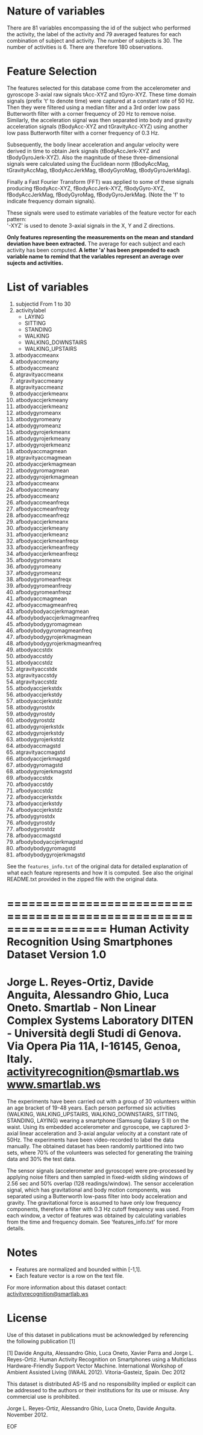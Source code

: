 ﻿Nature of variables
===================

There are 81 variables encompassing the id of the subject who performed the activity, the label of the activity and 79 averaged features for each combination of subject and activity.
The number of subjects is 30.
The number of activities is 6.
There are therefore 180 observations.

Feature Selection 
=================

The features selected for this database come from the accelerometer and gyroscope 3-axial raw signals tAcc-XYZ and tGyro-XYZ. These time domain signals (prefix 't' to denote time) were captured at a constant rate of 50 Hz. Then they were filtered using a median filter and a 3rd order low pass Butterworth filter with a corner frequency of 20 Hz to remove noise. Similarly, the acceleration signal was then separated into body and gravity acceleration signals (tBodyAcc-XYZ and tGravityAcc-XYZ) using another low pass Butterworth filter with a corner frequency of 0.3 Hz. 

Subsequently, the body linear acceleration and angular velocity were derived in time to obtain Jerk signals (tBodyAccJerk-XYZ and tBodyGyroJerk-XYZ). Also the magnitude of these three-dimensional signals were calculated using the Euclidean norm (tBodyAccMag, tGravityAccMag, tBodyAccJerkMag, tBodyGyroMag, tBodyGyroJerkMag). 

Finally a Fast Fourier Transform (FFT) was applied to some of these signals producing fBodyAcc-XYZ, fBodyAccJerk-XYZ, fBodyGyro-XYZ, fBodyAccJerkMag, fBodyGyroMag, fBodyGyroJerkMag. (Note the 'f' to indicate frequency domain signals). 

These signals were used to estimate variables of the feature vector for each pattern:  
'-XYZ' is used to denote 3-axial signals in the X, Y and Z directions.

__Only features representing the measurements on the mean and standard deviation have been extracted.__
The average for each subject and each activity has been computed.
__A letter 'a' has been prepended to each variable name to remind that the variables represent an average over sujects and activities.__

List of variables
=================

1.	subjectid
	From 1 to 30
1.	activitylabel
	*	LAYING
	*	SITTING
	*	STANDING
	*	WALKING
	*	WALKING_DOWNSTAIRS
	*	WALKING_UPSTAIRS
1.	atbodyaccmeanx
1.	atbodyaccmeany
1.	atbodyaccmeanz
1.	atgravityaccmeanx
1.	atgravityaccmeany
1.	atgravityaccmeanz
1.	atbodyaccjerkmeanx
1.	atbodyaccjerkmeany
1.	atbodyaccjerkmeanz
1.	atbodygyromeanx
1.	atbodygyromeany
1.	atbodygyromeanz
1.	atbodygyrojerkmeanx
1.	atbodygyrojerkmeany
1.	atbodygyrojerkmeanz
1.	atbodyaccmagmean
1.	atgravityaccmagmean
1.	atbodyaccjerkmagmean
1.	atbodygyromagmean
1.	atbodygyrojerkmagmean
1.	afbodyaccmeanx
1.	afbodyaccmeany
1.	afbodyaccmeanz
1.	afbodyaccmeanfreqx
1.	afbodyaccmeanfreqy
1.	afbodyaccmeanfreqz
1.	afbodyaccjerkmeanx
1.	afbodyaccjerkmeany
1.	afbodyaccjerkmeanz
1.	afbodyaccjerkmeanfreqx
1.	afbodyaccjerkmeanfreqy
1.	afbodyaccjerkmeanfreqz
1.	afbodygyromeanx
1.	afbodygyromeany
1.	afbodygyromeanz
1.	afbodygyromeanfreqx
1.	afbodygyromeanfreqy
1.	afbodygyromeanfreqz
1.	afbodyaccmagmean
1.	afbodyaccmagmeanfreq
1.	afbodybodyaccjerkmagmean
1.	afbodybodyaccjerkmagmeanfreq
1.	afbodybodygyromagmean
1.	afbodybodygyromagmeanfreq
1.	afbodybodygyrojerkmagmean
1.	afbodybodygyrojerkmagmeanfreq
1.	atbodyaccstdx
1.	atbodyaccstdy
1.	atbodyaccstdz
1.	atgravityaccstdx
1.	atgravityaccstdy
1.	atgravityaccstdz
1.	atbodyaccjerkstdx
1.	atbodyaccjerkstdy
1.	atbodyaccjerkstdz
1.	atbodygyrostdx
1.	atbodygyrostdy
1.	atbodygyrostdz
1.	atbodygyrojerkstdx
1.	atbodygyrojerkstdy
1.	atbodygyrojerkstdz
1.	atbodyaccmagstd
1.	atgravityaccmagstd
1.	atbodyaccjerkmagstd
1.	atbodygyromagstd
1.	atbodygyrojerkmagstd
1.	afbodyaccstdx
1.	afbodyaccstdy
1.	afbodyaccstdz
1.	afbodyaccjerkstdx
1.	afbodyaccjerkstdy
1.	afbodyaccjerkstdz
1.	afbodygyrostdx
1.	afbodygyrostdy
1.	afbodygyrostdz
1.	afbodyaccmagstd
1.	afbodybodyaccjerkmagstd
1.	afbodybodygyromagstd
1.	afbodybodygyrojerkmagstd

See the `features_info.txt` of the original data for detailed explanation of what each feature represents and how it is computed.
See also the original README.txt provided in the zipped file with the original data.

==================================================================
Human Activity Recognition Using Smartphones Dataset
Version 1.0
==================================================================
Jorge L. Reyes-Ortiz, Davide Anguita, Alessandro Ghio, Luca Oneto.
Smartlab - Non Linear Complex Systems Laboratory
DITEN - Università degli Studi di Genova.
Via Opera Pia 11A, I-16145, Genoa, Italy.
activityrecognition@smartlab.ws
www.smartlab.ws
==================================================================

The experiments have been carried out with a group of 30 volunteers within an age bracket of 19-48 years. Each person performed six activities (WALKING, WALKING_UPSTAIRS, WALKING_DOWNSTAIRS, SITTING, STANDING, LAYING) wearing a smartphone (Samsung Galaxy S II) on the waist. Using its embedded accelerometer and gyroscope, we captured 3-axial linear acceleration and 3-axial angular velocity at a constant rate of 50Hz. The experiments have been video-recorded to label the data manually. The obtained dataset has been randomly partitioned into two sets, where 70% of the volunteers was selected for generating the training data and 30% the test data. 

The sensor signals (accelerometer and gyroscope) were pre-processed by applying noise filters and then sampled in fixed-width sliding windows of 2.56 sec and 50% overlap (128 readings/window). The sensor acceleration signal, which has gravitational and body motion components, was separated using a Butterworth low-pass filter into body acceleration and gravity. The gravitational force is assumed to have only low frequency components, therefore a filter with 0.3 Hz cutoff frequency was used. From each window, a vector of features was obtained by calculating variables from the time and frequency domain. See 'features_info.txt' for more details. 


Notes
=====
- Features are normalized and bounded within [-1,1].
- Each feature vector is a row on the text file.

For more information about this dataset contact: activityrecognition@smartlab.ws

License
=======
Use of this dataset in publications must be acknowledged by referencing the following publication [1] 

[1] Davide Anguita, Alessandro Ghio, Luca Oneto, Xavier Parra and Jorge L. Reyes-Ortiz. Human Activity Recognition on Smartphones using a Multiclass Hardware-Friendly Support Vector Machine. International Workshop of Ambient Assisted Living (IWAAL 2012). Vitoria-Gasteiz, Spain. Dec 2012

This dataset is distributed AS-IS and no responsibility implied or explicit can be addressed to the authors or their institutions for its use or misuse. Any commercial use is prohibited.

Jorge L. Reyes-Ortiz, Alessandro Ghio, Luca Oneto, Davide Anguita. November 2012.

[code book example]: https://d396qusza40orc.cloudfront.net/getdata%2Fdata%2FPUMSDataDict06.pdf

EOF